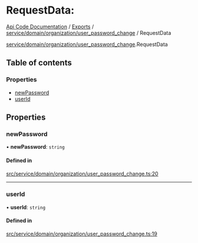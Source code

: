 # RequestData: 
 
[Api Code Documentation](../README.md) / [Exports](../modules.md) / [service/domain/organization/user\_password\_change](../modules/service_domain_organization_user_password_change.md) / RequestData

[service/domain/organization/user\_password\_change](../modules/service_domain_organization_user_password_change.md).RequestData

## Table of contents

### Properties

- [newPassword](service_domain_organization_user_password_change.RequestData.md#newpassword)
- [userId](service_domain_organization_user_password_change.RequestData.md#userid)

## Properties

### newPassword

• **newPassword**: `string`

#### Defined in

[src/service/domain/organization/user_password_change.ts:20](https://github.com/openkfw/TruBudget/blob/965031f/api/src/service/domain/organization/user_password_change.ts#L20)

___

### userId

• **userId**: `string`

#### Defined in

[src/service/domain/organization/user_password_change.ts:19](https://github.com/openkfw/TruBudget/blob/965031f/api/src/service/domain/organization/user_password_change.ts#L19)
